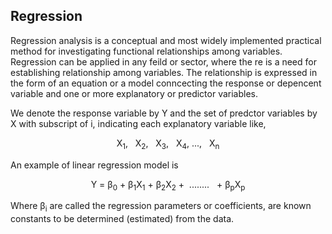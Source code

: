 ## Regression

Regression analysis is a conceptual and most widely implemented practical method for investigating functional relationships among variables. Regression can be applied in any feild or sector, where the re is a need for establishing relationship among variables. The relationship is expressed in the form of an equation or a model conncecting the response or depencent variable and one or more explanatory or predictor variables.

We denote the response variable by Y and the set of predctor variables by X with subscript of i, indicating each explanatory variable like, 

<center>X<sub>1</sub>, &nbsp; X<sub>2</sub>,  &nbsp; X<sub>3</sub>, &nbsp; X<sub>4</sub>,&nbsp;..., &nbsp; X<sub>n</sub></center>

An example of linear regression model is 

<center>Y =  &beta;<sub>0</sub> + &beta;<sub>1</sub>X<sub>1</sub> +  &beta;<sub>2</sub>X<sub>2</sub> + &nbsp;........ &nbsp; +  &beta;<sub>p</sub>X<sub>p</sub></center>

Where &beta;<sub>i</sub> are called the regression parameters or coefficients, are known constants to be determined (estimated) from the data.
